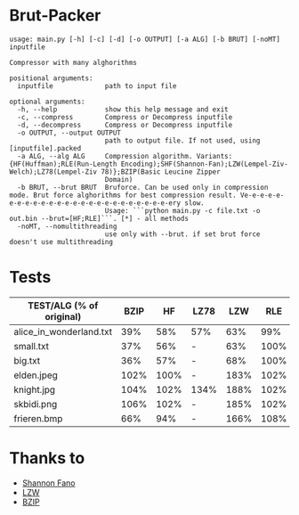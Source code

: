 <h1>Brut-Packer</h1>

```
usage: main.py [-h] [-c] [-d] [-o OUTPUT] [-a ALG] [-b BRUT] [-noMT] inputfile

Compressor with many alghorithms

positional arguments:
  inputfile             path to input file

optional arguments:
  -h, --help            show this help message and exit
  -c, --compress        Compress or Decompress inputfile
  -d, --decompress      Compress or Decompress inputfile
  -o OUTPUT, --output OUTPUT
                        path to output file. If not used, using [inputfile].packed
  -a ALG, --alg ALG     Compression algorithm. Variants: {HF(Huffman);RLE(Run-Length Encoding);SHF(Shannon-Fan);LZW(Lempel-Ziv-Welch);LZ78(Lempel-Ziv 78)};BZIP(Basic Leucine Zipper
                        Domain)
  -b BRUT, --brut BRUT  Bruforce. Can be used only in compression mode. Brut force alghorithms for best compression result. Ve-e-e-e-e-e-e-e-e-e-e-e-e-e-e-e-e-e-e-e-e-e-e-e-e-ery slow.     
                        Usage: ```python main.py -c file.txt -o out.bin --brut=[HF;RLE]```. [*] - all methods
  -noMT, --nomultithreading
                        use only with --brut. if set brut force doesn't use multithreading
```

# Tests
| TEST/ALG (% of original) | BZIP | HF | LZ78 | LZW | RLE | SHF |
| --- | --- | --- | --- | --- | --- | --- |
| alice_in_wonderland.txt | 39% | 58% | 57% | 63% | 99% | 65% |
| small.txt | 37% | 56% | - | 63% | 100% | 63% |
| big.txt | 36% | 57% | - | 68% | 100% | None |
| elden.jpeg | 102% | 100% | - | 183% | 102% | 107% |
| knight.jpg | 104% | 102% | 134% | 188% | 102% | 112% |
| skbidi.png | 106% | 102% | - | 185% | 102% | 116% |
| frieren.bmp | 66% | 94% | - | 166% | 108% | 99% |

# Thanks to
- [Shannon Fano](https://github.com/NitroLine/Shannon-Fano-archiver)
- [LZW](https://github.com/adityagupta3006/LZW-Compressor-in-Python)
- [BZIP](https://github.com/sentenzo/bzip2)
